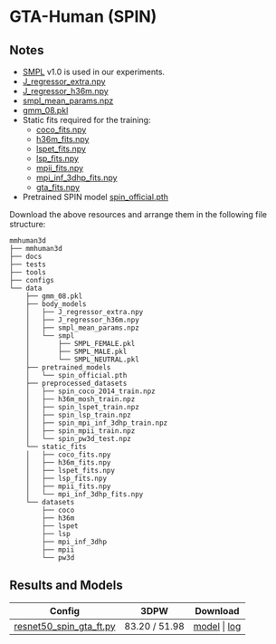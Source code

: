 # GTA-Human (SPIN)

## Notes

- [SMPL](https://smpl.is.tue.mpg.de/) v1.0 is used in our experiments.
- [J_regressor_extra.npy](https://openmmlab-share.oss-cn-hangzhou.aliyuncs.com/mmhuman3d/models/J_regressor_extra.npy?versionId=CAEQHhiBgIDD6c3V6xciIGIwZDEzYWI5NTBlOTRkODU4OTE1M2Y4YTI0NTVlZGM1)
- [J_regressor_h36m.npy](https://openmmlab-share.oss-cn-hangzhou.aliyuncs.com/mmhuman3d/models/J_regressor_h36m.npy?versionId=CAEQHhiBgIDE6c3V6xciIDdjYzE3MzQ4MmU4MzQyNmRiZDA5YTg2YTI5YWFkNjRi)
- [smpl_mean_params.npz](https://openmmlab-share.oss-cn-hangzhou.aliyuncs.com/mmhuman3d/models/smpl_mean_params.npz?versionId=CAEQHhiBgICN6M3V6xciIDU1MzUzNjZjZGNiOTQ3OWJiZTJmNThiZmY4NmMxMTM4)
- [gmm_08.pkl](https://openmmlab-share.oss-cn-hangzhou.aliyuncs.com/mmhuman3d/models/gmm_08.pkl?versionId=CAEQHhiBgIDP6c3V6xciIGU4ZWFlYzlhNDJmODRmOGViYTMzOGRmODg2YjQ4NTg1)
- Static fits required for the training:
    - [coco_fits.npy](https://openmmlab-share.oss-cn-hangzhou.aliyuncs.com/mmhuman3d/models/spin/static_fits/coco_fits.npy?versionId=CAEQHhiBgMCr4ZvV6xciIGY1OTZjM2NlZWI3ZDRjMzI5ODE0MWQxYjM2M2Y4NTVk)
    - [h36m_fits.npy](https://openmmlab-share.oss-cn-hangzhou.aliyuncs.com/mmhuman3d/models/spin/static_fits/h36m_fits.npy?versionId=CAEQHhiBgIC54ZvV6xciIDc2YjExNmM0NjBiMDQwMmU5NjJmODljNjgxYWE1MGQx)
    - [lspet_fits.npy](https://openmmlab-share.oss-cn-hangzhou.aliyuncs.com/mmhuman3d/models/spin/static_fits/lspet_fits.npy?versionId=CAEQHhiBgIDy4ZvV6xciIDkyMjQ3OGM2YWU5YTRlNTI4MmYxM2I5Njg1Yzc3OWYw)
    - [lsp_fits.npy](https://openmmlab-share.oss-cn-hangzhou.aliyuncs.com/mmhuman3d/models/spin/static_fits/lsp_fits.npy?versionId=CAEQHhiBgIDS4ZvV6xciIGFmMzdhMWJjZWQ1MjRkODBiZDY3NGU0MTc1Yzg0Nzlh)
    - [mpii_fits.npy](https://openmmlab-share.oss-cn-hangzhou.aliyuncs.com/mmhuman3d/models/spin/static_fits/mpii_fits.npy?versionId=CAEQHhiBgMCm4ZvV6xciIGM1OTIzZDlkNjVhODQ2MDY5ODkyZWE4ZDEzZGJlNTdi)
    - [mpi_inf_3dhp_fits.npy](https://openmmlab-share.oss-cn-hangzhou.aliyuncs.com/mmhuman3d/models/spin/static_fits/mpi_inf_3dhp_fits.npy?versionId=CAEQHhiBgMDf4ZvV6xciIDQyYjRmMzdhODdmNDQ1YTBhYzY4MTk1OTAxNzc4MmVj)
    - [gta_fits.npy](https://openmmlab-share.oss-cn-hangzhou.aliyuncs.com/mmhuman3d/data/static_fits/gta_fits.npy?versionId=CAEQRBiBgMCp4fPzjhgiIDhkZjhlODY2MjBkZjRjNzQ5ODZmNmVhY2IzNzA2ZmIy)
- Pretrained SPIN model [spin_official.pth](https://openmmlab-share.oss-cn-hangzhou.aliyuncs.com/mmhuman3d/data/pretrained_models/spin_official.pth?versionId=CAEQRBiBgMC3zJPvjhgiIDNjODIxODJjYzEyNzRmNDhhNzU3Nzg3N2FlY2Y0ZWMx)

Download the above resources and arrange them in the following file structure:

```text
mmhuman3d
├── mmhuman3d
├── docs
├── tests
├── tools
├── configs
└── data
    ├── gmm_08.pkl
    ├── body_models
    │   ├── J_regressor_extra.npy
    │   ├── J_regressor_h36m.npy
    │   ├── smpl_mean_params.npz
    │   └── smpl
    │       ├── SMPL_FEMALE.pkl
    │       ├── SMPL_MALE.pkl
    │       └── SMPL_NEUTRAL.pkl
    ├── pretrained_models
    │   └── spin_official.pth
    ├── preprocessed_datasets
    │   ├── spin_coco_2014_train.npz
    │   ├── h36m_mosh_train.npz
    │   ├── spin_lspet_train.npz
    │   ├── spin_lsp_train.npz
    │   ├── spin_mpi_inf_3dhp_train.npz
    │   ├── spin_mpii_train.npz
    │   └── spin_pw3d_test.npz
    └── static_fits
    │   ├── coco_fits.npy
    │   ├── h36m_fits.npy
    │   ├── lspet_fits.npy
    │   ├── lsp_fits.npy
    │   ├── mpii_fits.npy
    │   └── mpi_inf_3dhp_fits.npy
    └── datasets
        ├── coco
        ├── h36m
        ├── lspet
        ├── lsp
        ├── mpi_inf_3dhp
        ├── mpii
        └── pw3d

```

## Results and Models

| Config | 3DPW    | Download |
|:------:|:-------:|:------:|
| [resnet50_spin_gta_ft.py](resnet50_spin_gta_ft.py) | 83.20 / 51.98 | [model](https://openmmlab-share.oss-cn-hangzhou.aliyuncs.com/mmhuman3d/models/gta_human/resnet50_spin_gta_ft/resnet50_spin_gta_ft-2538df81_20220708.pth?versionId=CAEQRBiBgICJxdjujhgiIGQwMTcwOGI5YzdlMTQ1ZjVhYzRhNWZkOTVhY2U3NjFm) &#124; [log](https://openmmlab-share.oss-cn-hangzhou.aliyuncs.com/mmhuman3d/models/gta_human/resnet50_spin_gta_ft/resnet50_spin_gta_ft.log?versionId=CAEQRBiBgMCHrdfujhgiIGRhZDA4NjY0NDBmNDRkMGRhMWRmODZlMzM1YmRiNzRj) |
